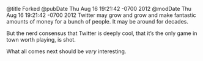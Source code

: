@title Forked
@pubDate Thu Aug 16 19:21:42 -0700 2012
@modDate Thu Aug 16 19:21:42 -0700 2012
Twitter may grow and grow and make fantastic amounts of money for a bunch of people. It may be around for decades.

But the nerd consensus that Twitter is deeply cool, that it’s the only game in town worth playing, is shot.

What all comes next should be <em>very</em> interesting.
